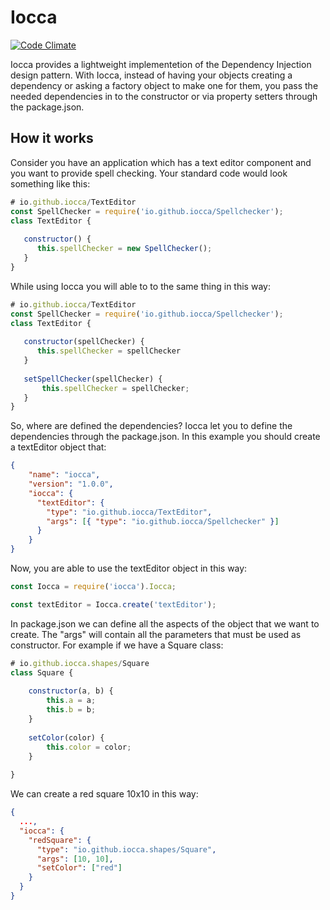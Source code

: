 # Iocca
[![Code Climate](https://codeclimate.com/github/menxit/iocca/badges/gpa.svg)](https://codeclimate.com/github/menxit/iocca)

Iocca provides a lightweight implementetion of the Dependency Injection design pattern. With Iocca,
instead of having your objects creating a dependency or asking a factory object to make one for them,
you pass the needed dependencies in to the constructor or via property setters through the package.json.

## How it works
Consider you have an application which has a text editor component and you want to provide spell checking.
Your standard code would look something like this:
```js
# io.github.iocca/TextEditor
const SpellChecker = require('io.github.iocca/Spellchecker');
class TextEditor {
   
   constructor() {
      this.spellChecker = new SpellChecker();
   }
}
```

While using Iocca you will able to to the same thing in this way:
```js
# io.github.iocca/TextEditor
const SpellChecker = require('io.github.iocca/Spellchecker');
class TextEditor {
   
   constructor(spellChecker) {
      this.spellChecker = spellChecker
   }
   
   setSpellChecker(spellChecker) {
       this.spellChecker = spellChecker;
   }
}
```

So, where are defined the dependencies? Iocca let you to define the dependencies through the package.json.
In this example you should create a textEditor object that:
```json
{
    "name": "iocca",
    "version": "1.0.0",
    "iocca": {
      "textEditor": {
        "type": "io.github.iocca/TextEditor",
        "args": [{ "type": "io.github.iocca/Spellchecker" }]
      }
    }
}
```
Now, you are able to use the textEditor object in this way:
```js
const Iocca = require('iocca').Iocca;

const textEditor = Iocca.create('textEditor');
```

In package.json we can define all the aspects of the object that we want to create. The "args" will contain all the
parameters that must be used as constructor. For example if we have a Square class:
```js
# io.github.iocca.shapes/Square
class Square {
    
    constructor(a, b) {
        this.a = a;
        this.b = b;
    }
    
    setColor(color) {
        this.color = color;
    }
    
}
```
We can create a red square 10x10 in this way:
```json
{
  ...,
  "iocca": {
    "redSquare": {
      "type": "io.github.iocca.shapes/Square",
      "args": [10, 10],
      "setColor": ["red"]
    }
  }
}
```